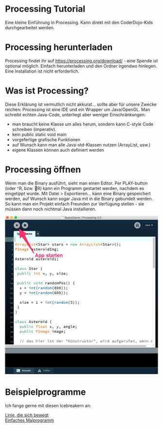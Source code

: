 # Processing Tutorial

Eine kleine Einführung in Processing. Kann direkt mit den CoderDojo-Kids durchgearbeitet werden.

# Processing herunterladen

Processing findet ihr auf https://processing.org/download/ - eine Spende ist optional möglich. Einfach herunterladen und den Ordner irgendwo hinlegen. Eine Installation ist nicht erforderlich.

# Was ist Processing?

Diese Erklärung ist vermutlich nicht akkurat... sollte aber für unsere Zwecke reichen: Processing ist eine IDE und ein Wrapper um Java/OpenGL. Man schreibt echten Java-Code, unterliegt aber weniger Einschränkungen:

* man braucht keine Klasse um alles herum, sondern kann C-style Code schreiben (imperativ).
* kein public static void main
* vorgefertige grafische Funktionen
* auf Wunsch kann man alle Java-std-Klassen nutzen (ArrayList, usw.)
* eigene Klassen können auch definiert werden

# Processing öffnen

Wenn man die Binary ausführt, sieht man einen Editor. Per PLAY-button (oder ^R, bzw. R) kann ein Programm gestartet werden, nachdem es eingetippt wurde. Mit Datei > Exportieren... kann eine Binary gespeichert werden, auf Wunsch kann sogar Java mit in die Binary gebundelt werden. So kann man ein Projekt einfach Freunden zur Verfügung stellen - sie müssen dann noch nichtmal Java installieren.

![Ansicht der IDE](images/ide.jpg)

# Beispielprogramme

Ich fange gerne mit diesen Icebreakern an:

[Linie, die sich bewegt](linie_in_bewegung.md)  
[Einfaches Malprogramm](malen.md)
